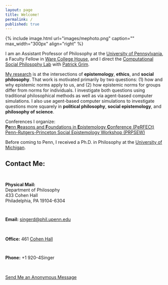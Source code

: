 ```yaml
---
layout: page
title: Welcome!
permalink: /
published: true
---
```

<div style="width: 100%;" markdown="1">
{% include image.html url="images/mephoto.png" caption="" max_width="300px" align="right" %}

I am an Assistant Professor of Philosophy at the [University of Pennsylvania](http://philosophy.sas.upenn.edu/), a Faculty Fellow in [Ware College House](https://ware.house.upenn.edu/), and I direct the [Computational Social Philosophy Lab](/CSPL/) with [Patrick Grim](http://www.pgrim.org/).

[My research](http://www.danieljsinger.com/research/) is at the intersections of **epistemology**, **ethics**, and **social philosophy**.  That work is motivated primarily by two questions: (1) how and why epistemic norms apply to us, and (2) how epistemic norms for groups differ from norms for individuals.  I investigate both questions using traditional philosophical methods as well as via agent-based computer simulations.  I also use agent-based computer simulations to investigate questions more squarely in **political philosophy**, **social epistemology**, and **philosophy of science**.

Conferences I organize:  
[**Pe**nn **R**easons and **F**oundations in **E**pistemology **C**onference (PeRFECt)](http://www.danieljsinger.com/PeRFECt2/)  
[Penn-Rutgers-Princeton Social Epistemology Workshop (PRPSEW)](http://www.danieljsinger.com/PRPSEW/)

Before coming to Penn, I received a Ph.D. in Philosophy at the [University of Michigan](http://www.lsa.umich.edu/philosophy/).
</div>


<a id="contact"></a>
<h2>Contact Me:</h2>

<div class="grid-container outline">
  <div class="row" style="padding-bottom: 1em">
    <div class="col-2" style="padding-top: 1em;">
    <p><b>Physical Mail:</b><br />
      Department of Philosophy<br />
      433 Cohen Hall<br />
      Philadelphia, PA 19104-6304</p>
    </div>
    <div class="col-2" style="padding-top: 1em;">
      <p><b>Email:</b> <a href="mailto:singerd@phil.upenn.edu">singerd@phil.upenn.edu</a></p>
      <br />
      <p><b>Office:</b> 461 <a href="http://www.facilities.upenn.edu/maps/locations/cohen-hall-claudia">Cohen Hall</a></p>
    </div>
    <div class="col-2" style="padding-top: 1em;">
      <p><b>Phone:</b> +1 920-4Singer</p>
      <br />
      <p><a href="http://www.danieljsinger.com/anonmessage/">Send Me an Anonymous Message</a></p>
    </div>
  </div>
</div>
